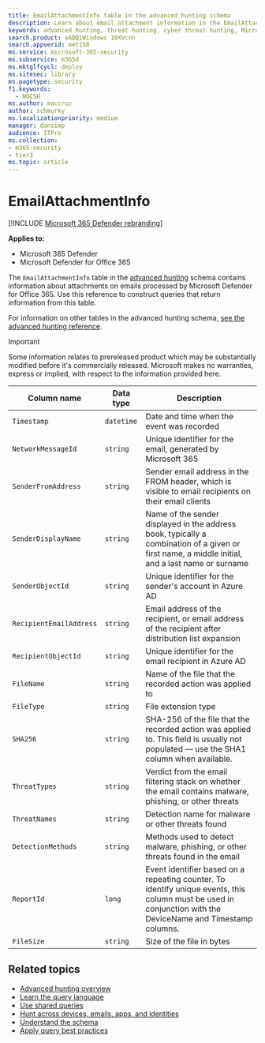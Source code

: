 ```yaml
---
title: EmailAttachmentInfo table in the advanced hunting schema
description: Learn about email attachment information in the EmailAttachmentInfo table of the advanced hunting schema
keywords: advanced hunting, threat hunting, cyber threat hunting, Microsoft 365 Defender, microsoft 365, m365, search, query, telemetry, schema reference, kusto, table, column, data type, description, EmailAttachmentInfo, network message id, sender, recipient, attachment id, attachment name, malware verdict
search.product: eADQiWindows 10XVcnh
search.appverid: met150
ms.service: microsoft-365-security
ms.subservice: m365d
ms.mktglfcycl: deploy
ms.sitesec: library
ms.pagetype: security
f1.keywords: 
  - NOCSH
ms.author: maccruz
author: schmurky
ms.localizationpriority: medium
manager: dansimp
audience: ITPro
ms.collection: 
- m365-security
- tier3
ms.topic: article
---
```


# EmailAttachmentInfo

[!INCLUDE [Microsoft 365 Defender rebranding](../includes/microsoft-defender.md)]

**Applies to:**

- Microsoft 365 Defender
- Microsoft Defender for Office 365

The `EmailAttachmentInfo` table in the [advanced hunting](advanced-hunting-overview.md) schema contains information about attachments on emails processed by Microsoft Defender for Office 365. Use this reference to construct queries that return information from this table.

For information on other tables in the advanced hunting schema, [see the advanced hunting reference](advanced-hunting-schema-tables.md).

> [!IMPORTANT]
> Some information relates to prereleased product which may be substantially modified before it's commercially released. Microsoft makes no warranties, express or implied, with respect to the information provided here.

| Column name | Data type | Description |
|-------------|-----------|-------------|
| `Timestamp` | `datetime` | Date and time when the event was recorded |
| `NetworkMessageId` | `string` | Unique identifier for the email, generated by Microsoft 365 |
| `SenderFromAddress` | `string` | Sender email address in the FROM header, which is visible to email recipients on their email clients |
| `SenderDisplayName` | `string` | Name of the sender displayed in the address book, typically a combination of a given or first name, a middle initial, and a last name or surname |
| `SenderObjectId` | `string` | Unique identifier for the sender's account in Azure AD |
| `RecipientEmailAddress` | `string` | Email address of the recipient, or email address of the recipient after distribution list expansion |
| `RecipientObjectId` | `string` | Unique identifier for the email recipient in Azure AD |
| `FileName` | `string` | Name of the file that the recorded action was applied to |
| `FileType` | `string` | File extension type |
| `SHA256` | `string` | SHA-256 of the file that the recorded action was applied to. This field is usually not populated — use the SHA1 column when available. |
| `ThreatTypes` | `string` | Verdict from the email filtering stack on whether the email contains malware, phishing, or other threats |
| `ThreatNames` | `string` | Detection name for malware or other threats found |
| `DetectionMethods` | `string` | Methods used to detect malware, phishing, or other threats found in the email |
| `ReportId` | `long` | Event identifier based on a repeating counter. To identify unique events, this column must be used in conjunction with the DeviceName and Timestamp columns. |
| `FileSize` | `string` | Size of the file in bytes |

## Related topics

- [Advanced hunting overview](advanced-hunting-overview.md)
- [Learn the query language](advanced-hunting-query-language.md)
- [Use shared queries](advanced-hunting-shared-queries.md)
- [Hunt across devices, emails, apps, and identities](advanced-hunting-query-emails-devices.md)
- [Understand the schema](advanced-hunting-schema-tables.md)
- [Apply query best practices](advanced-hunting-best-practices.md)
